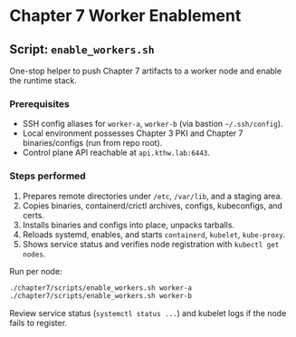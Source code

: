 # Chapter 7 Worker Enablement

## Script: `enable_workers.sh`

One-stop helper to push Chapter 7 artifacts to a worker node and enable the runtime stack.

### Prerequisites
- SSH config aliases for `worker-a`, `worker-b` (via bastion `~/.ssh/config`).
- Local environment possesses Chapter 3 PKI and Chapter 7 binaries/configs (run from repo root).
- Control plane API reachable at `api.kthw.lab:6443`.

### Steps performed
1. Prepares remote directories under `/etc`, `/var/lib`, and a staging area.
2. Copies binaries, containerd/crictl archives, configs, kubeconfigs, and certs.
3. Installs binaries and configs into place, unpacks tarballs.
4. Reloads systemd, enables, and starts `containerd`, `kubelet`, `kube-proxy`.
5. Shows service status and verifies node registration with `kubectl get nodes`.

Run per node:

```bash
./chapter7/scripts/enable_workers.sh worker-a
./chapter7/scripts/enable_workers.sh worker-b
```

Review service status (`systemctl status ...`) and kubelet logs if the node fails to register.
